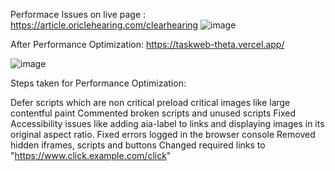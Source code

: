 Performace Issues on live page : https://article.oriclehearing.com/clearhearing
![image](https://github.com/user-attachments/assets/56a39aaa-5a22-405c-b449-3887d1d1d06d)

After Performance Optimization: https://taskweb-theta.vercel.app/

![image](https://github.com/user-attachments/assets/a6702eff-2464-4202-95ce-bcb973bd55a0)

Steps taken for Performance Optimization:

Defer scripts which are non critical
preload critical images like large contentful paint
Commented broken scripts and unused scripts
Fixed Accessibility issues like adding aia-label to links and displaying images in its original aspect ratio.
Fixed errors logged in the browser console
Removed hidden iframes, scripts and buttons
Changed required links to "https://www.click.example.com/click"


 

